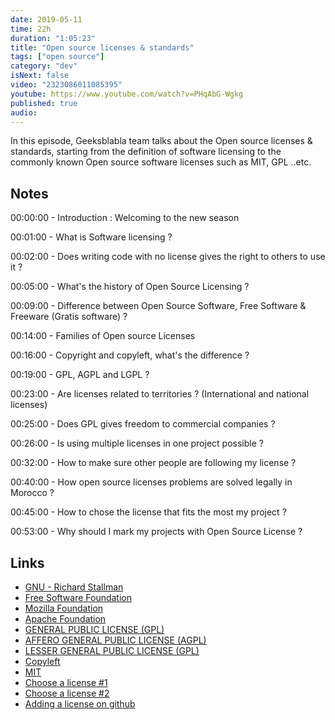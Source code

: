 ```yaml
---
date: 2019-05-11
time: 22h
duration: "1:05:23"
title: "Open source licenses & standards"
tags: ["open source"]
category: "dev"
isNext: false
video: "2323086011085395"
youtube: https://www.youtube.com/watch?v=PHqAbG-Wgkg
published: true
audio:
---
```


In this episode, Geeksblabla team talks about the Open source licenses & standards, starting from the definition of software licensing to the commonly known Open source software licenses such as MIT, GPL ..etc.

## Notes

00:00:00 - Introduction : Welcoming to the new season

00:01:00 - What is Software licensing ?

00:02:00 - Does writing code with no license gives the right to others to use it ?

00:05:00 - What's the history of Open Source Licensing ?

00:09:00 - Difference between Open Source Software, Free Software & Freeware (Gratis software) ?

00:14:00 - Families of Open source Licenses

00:16:00 - Copyright and copyleft, what's the difference ?

00:19:00 - GPL, AGPL and LGPL ?

00:23:00 - Are licenses related to territories ? (International and national licenses)

00:25:00 - Does GPL gives freedom to commercial companies ?

00:26:00 - Is using multiple licenses in one project possible ?

00:32:00 - How to make sure other people are following my license ?

00:40:00 - How open source licenses problems are solved legally in Morocco ?

00:45:00 - How to chose the license that fits the most my project ?

00:53:00 - Why should I mark my projects with Open Source License ?

## Links

- [GNU - Richard Stallman](https://en.wikipedia.org/wiki/GNU_Project)
- [Free Software Foundation](https://www.fsf.org/)
- [Mozilla Foundation](https://foundation.mozilla.org/fr/)
- [Apache Foundation](https://www.apache.org/)
- [GENERAL PUBLIC LICENSE (GPL)](https://www.gnu.org/licenses/gpl-3.0.en.html)
- [AFFERO GENERAL PUBLIC LICENSE (AGPL)](https://www.gnu.org/licenses/agpl-3.0.en.html)
- [LESSER GENERAL PUBLIC LICENSE (GPL)](https://www.gnu.org/licenses/lgpl-3.0.en.html)
- [Copyleft](https://www.copyleft.org/)
- [MIT](https://en.wikipedia.org/wiki/Free_Software_Foundation)
- [Choose a license #1](https://ufal.github.io/public-license-selector/)
- [Choose a license #2](https://choosealicense.com/)
- [Adding a license on github](https://help.github.com/en/articles/adding-a-license-to-a-repository)

